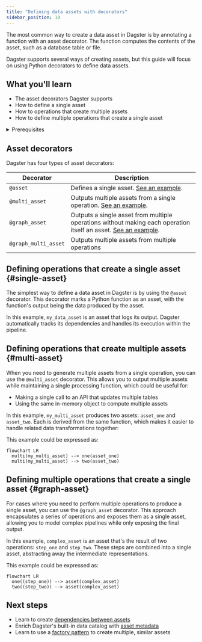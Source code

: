 ```yaml
---
title: "Defining data assets with decorators"
sidebar_position: 10
---
```


The most common way to create a data asset in Dagster is by annotating a function with an asset decorator. The function computes the contents of the asset, such as a database table or file.

Dagster supports several ways of creating assets, but this guide will focus on using Python decorators to define data assets.

## What you'll learn

- The asset decorators Dagster supports
- How to define a single asset
- How to operations that create multiple assets
- How to define multiple operations that create a single asset

<details>
  <summary>Prerequisites</summary>

To follow the steps in this guide, you'll need:

- To have Dagster installed. Refer to the [Installation](/tutorial/installation) guide for more information.

</details>

## Asset decorators

Dagster has four types of asset decorators:

| Decorator | Description |
|--------|---|
| `@asset` | Defines a single asset. [See an example](#single-asset). |
| `@multi_asset` | Outputs multiple assets from a single operation. [See an example](#multi-asset). |
| `@graph_asset` | Outputs a single asset from multiple operations without making each operation itself an asset. [See an example](#graph-asset). |
| `@graph_multi_asset` | Outputs multiple assets from multiple operations |

## Defining operations that create a single asset \{#single-asset}

The simplest way to define a data asset in Dagster is by using the `@asset` decorator. This decorator marks a Python function as an asset, with the function's output being the data produced by the asset.

<CodeExample filePath="guides/data-assets/data-assets/asset_docorator.py" language="python" title="Using @dg.asset decorator" />

In this example, `my_data_asset` is an asset that logs its output. Dagster automatically tracks its dependencies and handles its execution within the pipeline.

## Defining operations that create multiple assets \{#multi-asset}

When you need to generate multiple assets from a single operation, you can use the `@multi_asset` decorator. This allows you to output multiple assets while maintaining a single processing function, which could be useful for:

- Making a single call to an API that updates multiple tables
- Using the same in-memory object to compute multiple assets

In this example, `my_multi_asset` produces two assets: `asset_one` and `asset_two`. Each is derived from the same function, which makes it easier to handle related data transformations together:

<CodeExample filePath="guides/data-assets/data-assets/multi_asset_decorator.py" language="python" title="Using multi_asset decorator" />

This example could be expressed as:

```mermaid
flowchart LR
  multi(my_multi_asset) --> one(asset_one)
  multi(my_multi_asset) --> two(asset_two)
```

## Defining multiple operations that create a single asset \{#graph-asset}

For cases where you need to perform multiple operations to produce a single asset, you can use the `@graph_asset` decorator. This approach encapsulates a series of operations and exposes them as a single asset, allowing you to model complex pipelines while only exposing the final output.

<CodeExample filePath="guides/data-assets/data-assets/graph_asset_decorator.py" language="python" title="Using @graph_asset decorator" />

In this example, `complex_asset` is an asset that's the result of two operations: `step_one` and `step_two`. These steps are combined into a single asset, abstracting away the intermediate representations.

This example could be expressed as:

```mermaid
flowchart LR
  one((step_one)) --> asset(complex_asset)
  two((step_two)) --> asset(complex_asset)
```

## Next steps

- Learn to create [dependencies between assets](/guides/data-modeling/asset-dependencies)
- Enrich Dagster's built-in data catalog with [asset metadata](/guides/data-modeling/metadata)
- Learn to use a [factory pattern](/guides/data-modeling/asset-factories) to create multiple, similar assets